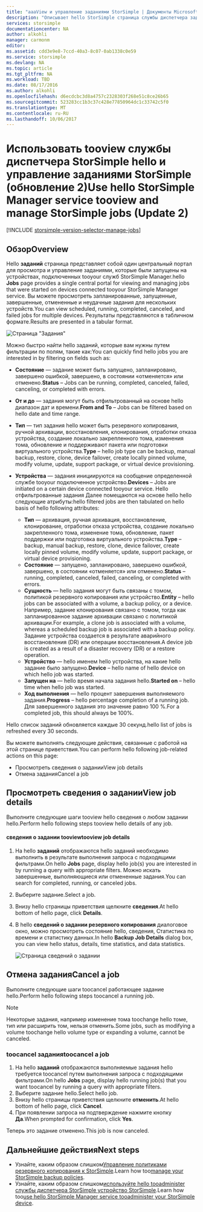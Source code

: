 ```yaml
---
title: "aaaView и управление заданиями StorSimple | Документы Microsoft"
description: "Описывает hello StorSimple страница службы диспетчера заданий и как toouse его tootrack последних, текущего и запланированные задания резервного копирования."
services: storsimple
documentationcenter: NA
author: alkohli
manager: carmonm
editor: 
ms.assetid: cdd3e9e8-7ccd-40a3-8c07-0ab1338c0e59
ms.service: storsimple
ms.devlang: NA
ms.topic: article
ms.tgt_pltfrm: NA
ms.workload: TBD
ms.date: 08/17/2016
ms.author: alkohli
ms.openlocfilehash: d6ecdcbc3d8a4757c2328303f268e51c8ce26b65
ms.sourcegitcommit: 523283cc1b3c37c428e77850964dc1c33742c5f0
ms.translationtype: MT
ms.contentlocale: ru-RU
ms.lasthandoff: 10/06/2017
---
```

# <a name="use-hello-storsimple-manager-service-tooview-and-manage-storsimple-jobs-update-2"></a><span data-ttu-id="1f3e0-103">Использовать tooview службы диспетчера StorSimple hello и управление заданиями StorSimple (обновление 2)</span><span class="sxs-lookup"><span data-stu-id="1f3e0-103">Use hello StorSimple Manager service tooview and manage StorSimple jobs (Update 2)</span></span>
[!INCLUDE [storsimple-version-selector-manage-jobs](../../includes/storsimple-version-selector-manage-jobs.md)]

## <a name="overview"></a><span data-ttu-id="1f3e0-104">Обзор</span><span class="sxs-lookup"><span data-stu-id="1f3e0-104">Overview</span></span>
<span data-ttu-id="1f3e0-105">Hello **заданий** страница представляет собой один центральный портал для просмотра и управление заданиями, которые были запущены на устройствах, подключенных tooyour служб StorSimple Manager.</span><span class="sxs-lookup"><span data-stu-id="1f3e0-105">hello **Jobs** page provides a single central portal for viewing and managing jobs that were started on devices connected tooyour StorSimple Manager service.</span></span> <span data-ttu-id="1f3e0-106">Вы можете просмотреть запланированные, запущенные, завершенные, отмененные и неудачные задания для нескольких устройств.</span><span class="sxs-lookup"><span data-stu-id="1f3e0-106">You can view scheduled, running, completed, canceled, and failed jobs for multiple devices.</span></span> <span data-ttu-id="1f3e0-107">Результаты представляются в табличном формате.</span><span class="sxs-lookup"><span data-stu-id="1f3e0-107">Results are presented in a tabular format.</span></span> 

![Страница "Задания"](./media/storsimple-manage-jobs-u2/jobs.png)

<span data-ttu-id="1f3e0-109">Можно быстро найти hello заданий, которые вам нужны путем фильтрации по полям, такие как:</span><span class="sxs-lookup"><span data-stu-id="1f3e0-109">You can quickly find hello jobs you are interested in by filtering on fields such as:</span></span>

* <span data-ttu-id="1f3e0-110">**Состояние** — задание может быть запущено, запланировано, завершено ошибкой, завершено, в состоянии «отменяется» или отменено.</span><span class="sxs-lookup"><span data-stu-id="1f3e0-110">**Status** – Jobs can be running, completed, canceled, failed, canceling, or completed with errors.</span></span>
* <span data-ttu-id="1f3e0-111">**От и до** — задания могут быть отфильтрованный на основе hello диапазон дат и времени.</span><span class="sxs-lookup"><span data-stu-id="1f3e0-111">**From and To** – Jobs can be filtered based on hello date and time range.</span></span>
* <span data-ttu-id="1f3e0-112">**Тип** — тип задания hello может быть резервного копирования, ручной архивации, восстановления, клонирования, отработки отказа устройства, создание локально закрепленного тома, изменения тома, обновление и поддерживают пакета или подготовки виртуального устройства.</span><span class="sxs-lookup"><span data-stu-id="1f3e0-112">**Type** – hello job type can be backup, manual backup, restore, clone, device failover, create locally pinned volume, modify volume, update, support package, or virtual device provisioning.</span></span>
* <span data-ttu-id="1f3e0-113">**Устройства** — задания инициируются на сообщение определенной службе tooyour подключенное устройство.</span><span class="sxs-lookup"><span data-stu-id="1f3e0-113">**Devices** – Jobs are initiated on a certain device connected tooyour service.</span></span>
  <span data-ttu-id="1f3e0-114">Hello отфильтрованные задания Далее помещаются на основе hello hello следующие атрибуты:</span><span class="sxs-lookup"><span data-stu-id="1f3e0-114">hello filtered jobs are then tabulated on hello basis of hello following attributes:</span></span>
  
  * <span data-ttu-id="1f3e0-115">**Тип** — архивация, ручная архивация, восстановление, клонирование, отработки отказа устройства, создание локально закрепленного тома, изменение тома, обновление, пакет поддержки или подготовка виртуального устройства.</span><span class="sxs-lookup"><span data-stu-id="1f3e0-115">**Type** – backup, manual backup, restore, clone, device failover, create locally pinned volume, modify volume, update, support package, or virtual device provisioning.</span></span>
  * <span data-ttu-id="1f3e0-116">**Состояние** — запущено, запланировано, завершено ошибкой, завершено, в состоянии «отменяется» или отменено.</span><span class="sxs-lookup"><span data-stu-id="1f3e0-116">**Status** – running, completed, canceled, failed, canceling, or completed with errors.</span></span>
  * <span data-ttu-id="1f3e0-117">**Сущность** — hello задания могут быть связаны с томом, политикой резервного копирования или устройство.</span><span class="sxs-lookup"><span data-stu-id="1f3e0-117">**Entity** – hello jobs can be associated with a volume, a backup policy, or a device.</span></span> <span data-ttu-id="1f3e0-118">Например, задание клонирования связано с томом, тогда как запланированное задание архивации связано с политикой архивации.</span><span class="sxs-lookup"><span data-stu-id="1f3e0-118">For example, a clone job is associated with a volume, whereas a scheduled backup job is associated with a backup policy.</span></span> <span data-ttu-id="1f3e0-119">Задание устройства создается в результате аварийного восстановления (DR) или операции восстановления.</span><span class="sxs-lookup"><span data-stu-id="1f3e0-119">A device job is created as a result of a disaster recovery (DR) or a restore operation.</span></span>
  * <span data-ttu-id="1f3e0-120">**Устройство** — hello именем hello устройства, на какие hello задание было запущено.</span><span class="sxs-lookup"><span data-stu-id="1f3e0-120">**Device** – hello name of hello device on which hello job was started.</span></span>
  * <span data-ttu-id="1f3e0-121">**Запущен на** — hello время начала задания hello.</span><span class="sxs-lookup"><span data-stu-id="1f3e0-121">**Started on** – hello time when hello job was started.</span></span>
  * <span data-ttu-id="1f3e0-122">**Ход выполнения** — hello процент завершения выполняемого задания.</span><span class="sxs-lookup"><span data-stu-id="1f3e0-122">**Progress** – hello percentage completion of a running job.</span></span> <span data-ttu-id="1f3e0-123">Для завершенного задания это значение равно 100 %.</span><span class="sxs-lookup"><span data-stu-id="1f3e0-123">For a completed job, this should always be 100%.</span></span>

<span data-ttu-id="1f3e0-124">Hello список заданий обновляется каждые 30 секунд.</span><span class="sxs-lookup"><span data-stu-id="1f3e0-124">hello list of jobs is refreshed every 30 seconds.</span></span>

<span data-ttu-id="1f3e0-125">Вы можете выполнять следующие действия, связанные с работой на этой странице приветствия.</span><span class="sxs-lookup"><span data-stu-id="1f3e0-125">You can perform hello following job-related actions on this page:</span></span>

* <span data-ttu-id="1f3e0-126">Просмотреть сведения о задании</span><span class="sxs-lookup"><span data-stu-id="1f3e0-126">View job details</span></span>
* <span data-ttu-id="1f3e0-127">Отмена задания</span><span class="sxs-lookup"><span data-stu-id="1f3e0-127">Cancel a job</span></span>

## <a name="view-job-details"></a><span data-ttu-id="1f3e0-128">Просмотреть сведения о задании</span><span class="sxs-lookup"><span data-stu-id="1f3e0-128">View job details</span></span>
<span data-ttu-id="1f3e0-129">Выполните следующие шаги tooview hello сведения о любом задании hello.</span><span class="sxs-lookup"><span data-stu-id="1f3e0-129">Perform hello following steps tooview hello details of any job.</span></span>

#### <a name="tooview-job-details"></a><span data-ttu-id="1f3e0-130">сведения о задании tooview</span><span class="sxs-lookup"><span data-stu-id="1f3e0-130">tooview job details</span></span>
1. <span data-ttu-id="1f3e0-131">На hello **заданий** отображаются hello заданий необходимо выполнить в результате выполнения запроса с подходящими фильтрами.</span><span class="sxs-lookup"><span data-stu-id="1f3e0-131">On hello **Jobs** page, display hello job(s) you are interested in by running a query with appropriate filters.</span></span> <span data-ttu-id="1f3e0-132">Можно искать завершенные, выполняющиеся или отмененные задания.</span><span class="sxs-lookup"><span data-stu-id="1f3e0-132">You can search for completed, running, or canceled jobs.</span></span>
2. <span data-ttu-id="1f3e0-133">Выберите задание.</span><span class="sxs-lookup"><span data-stu-id="1f3e0-133">Select a job.</span></span>
3. <span data-ttu-id="1f3e0-134">Внизу hello страницы приветствия щелкните **сведения**.</span><span class="sxs-lookup"><span data-stu-id="1f3e0-134">At hello bottom of hello page, click **Details**.</span></span>
4. <span data-ttu-id="1f3e0-135">В hello **сведений о задании резервного копирования** диалоговое окно, можно просмотреть состояние hello, сведения, Статистика по времени и статистику данных.</span><span class="sxs-lookup"><span data-stu-id="1f3e0-135">In hello **Backup Job Details** dialog box, you can view hello status, details, time statistics, and data statistics.</span></span>
   
    ![Страница сведений о задании](./media/storsimple-manage-jobs-u2/JobDetails.png)

## <a name="cancel-a-job"></a><span data-ttu-id="1f3e0-137">Отмена задания</span><span class="sxs-lookup"><span data-stu-id="1f3e0-137">Cancel a job</span></span>
<span data-ttu-id="1f3e0-138">Выполните следующие шаги toocancel работающее задание hello.</span><span class="sxs-lookup"><span data-stu-id="1f3e0-138">Perform hello following steps toocancel a running job.</span></span>

> [!NOTE]
> <span data-ttu-id="1f3e0-139">Некоторые задания, например изменение тома toochange hello томе, тип или расширить том, нельзя отменить.</span><span class="sxs-lookup"><span data-stu-id="1f3e0-139">Some jobs, such as modifying a volume toochange hello volume type or expanding a volume, cannot be canceled.</span></span>
> 
> 

### <a name="toocancel-a-job"></a><span data-ttu-id="1f3e0-140">toocancel задания</span><span class="sxs-lookup"><span data-stu-id="1f3e0-140">toocancel a job</span></span>
1. <span data-ttu-id="1f3e0-141">На hello **заданий** отображаются выполняемые задания hello требуется toocancel путем выполнения запроса с подходящими фильтрами.</span><span class="sxs-lookup"><span data-stu-id="1f3e0-141">On hello **Jobs** page, display hello running job(s) that you want toocancel by running a query with appropriate filters.</span></span>
2. <span data-ttu-id="1f3e0-142">Выберите задание hello.</span><span class="sxs-lookup"><span data-stu-id="1f3e0-142">Select hello job.</span></span>
3. <span data-ttu-id="1f3e0-143">Внизу hello страницы приветствия щелкните **отменить**.</span><span class="sxs-lookup"><span data-stu-id="1f3e0-143">At hello bottom of hello page, click **Cancel**.</span></span>
4. <span data-ttu-id="1f3e0-144">При появлении запроса на подтверждение нажмите кнопку **Да**.</span><span class="sxs-lookup"><span data-stu-id="1f3e0-144">When prompted for confirmation, click **Yes**.</span></span>

<span data-ttu-id="1f3e0-145">Теперь это задание отменено.</span><span class="sxs-lookup"><span data-stu-id="1f3e0-145">This job is now canceled.</span></span>

## <a name="next-steps"></a><span data-ttu-id="1f3e0-146">Дальнейшие действия</span><span class="sxs-lookup"><span data-stu-id="1f3e0-146">Next steps</span></span>
* <span data-ttu-id="1f3e0-147">Узнайте, каким образом слишком[Управление политиками резервного копирования к StorSimple](storsimple-manage-backup-policies.md).</span><span class="sxs-lookup"><span data-stu-id="1f3e0-147">Learn how too[manage your StorSimple backup policies](storsimple-manage-backup-policies.md).</span></span>
* <span data-ttu-id="1f3e0-148">Узнайте, каким образом слишком[используйте hello tooadminister службы диспетчера StorSimple устройство StorSimple](storsimple-manager-service-administration.md).</span><span class="sxs-lookup"><span data-stu-id="1f3e0-148">Learn how too[use hello StorSimple Manager service tooadminister your StorSimple device](storsimple-manager-service-administration.md).</span></span>

